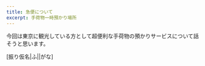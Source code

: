 ```yaml
---
title: 急便について
excerpt: 手荷物一時預かり場所
---
```


今回は東京に観光している方として超便利な手荷物の預かりサービスについて話そうと思います。

[振り仮名|ふ||がな]
